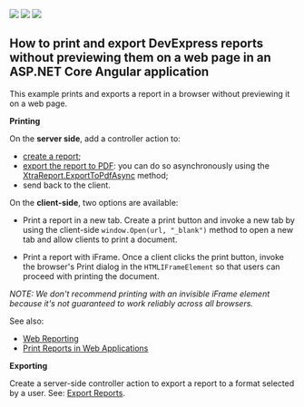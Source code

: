 <!-- default badges list -->
![](https://img.shields.io/endpoint?url=https://codecentral.devexpress.com/api/v1/VersionRange/267589748/2022.2)
[![](https://img.shields.io/badge/Open_in_DevExpress_Support_Center-FF7200?style=flat-square&logo=DevExpress&logoColor=white)](https://supportcenter.devexpress.com/ticket/details/T894254)
[![](https://img.shields.io/badge/📖_How_to_use_DevExpress_Examples-e9f6fc?style=flat-square)](https://docs.devexpress.com/GeneralInformation/403183)
<!-- default badges end -->
## How to print and export DevExpress reports without previewing them on a web page in an ASP.NET Core Angular application

This example prints and exports a report in a browser without previewing it on a web page.

**Printing**

On the **server side**, add a controller action to:
- [create a report](https://docs.devexpress.com/XtraReports/2440/get-started-with-devexpress-reporting/create-a-report-from-a-to-z);
- [export the report to PDF](https://docs.devexpress.com/XtraReports/2574/detailed-guide-to-devexpress-reporting/store-and-distribute-reports/export-reports/export-to-pdf): you can do so asynchronously using the [XtraReport.ExportToPdfAsync](https://docs.devexpress.com/XtraReports/DevExpress.XtraReports.UI.XtraReport.ExportToPdfAsync.overloads) method;
- send back to the client.

On the **client-side**, two options are available:

* Print a report in a new tab.
Create a print button and invoke a new tab by using the client-side `window.Open(url, "_blank")` method to open a new tab and allow clients to print a document.

* Print a report with iFrame. 
Once a client clicks the print button, invoke the browser's Print dialog in the `HTMLIFrameElement` so that users can proceed with printing the document.

*NOTE: We don't recommend printing with an invisible iFrame element because it's not guaranteed to work reliably across all browsers.* 

See also: 

* [Web Reporting](https://docs.devexpress.com/XtraReports/9814/create-end-user-reporting-applications/web-reporting)
* [Print Reports in Web Applications](https://docs.devexpress.com/XtraReports/5093/create-end-user-reporting-applications/web-reporting/asp-net-webforms-reporting/print-and-export)

**Exporting**

Create a server-side controller action to export a report to a format selected by a user. See: [Export Reports](https://docs.devexpress.com/XtraReports/1302/detailed-guide-to-devexpress-reporting/store-and-distribute-reports/export-reports).
